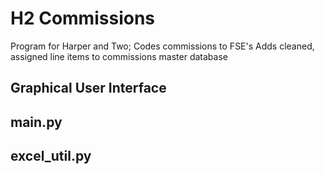 # H2 Commissions
 Program for Harper and Two;
 Codes commissions to FSE's
 Adds cleaned, assigned line items to commissions master database

## Graphical User Interface

## main.py

## excel_util.py
